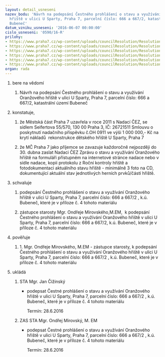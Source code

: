 ```yaml
---
layout: detail_usneseni
nazev_bodu: 'Návrh na podepsání Čestného prohlášení o stavu a využívání Oranžového
  hřiště v ulici U Sparty, Praha 7, parcelní číslo: 666 a 667/2, katastrální území
  Bubeneč'
datum_vzniku_usneseni: '2016-06-07 00:00:00'
cislo_usneseni: '0590/16-R'
prilohy:
- https://www.praha7.cz/wp-content/uploads/councilResolution/Resolutions/27828/export/Nadace_CEZ_zprava~70329.docx
- https://www.praha7.cz/wp-content/uploads/councilResolution/Resolutions/27828/export/1915oranzove__hriste~70328.doc
- https://www.praha7.cz/wp-content/uploads/councilResolution/Resolutions/27828/export/ZPRAVA_O_OIK_ZE_DNE_1822016~70327.pdf
- https://www.praha7.cz/wp-content/uploads/councilResolution/Resolutions/27828/export/Kopie_cestne_prohlaseni_2016~70326.xls
- https://www.praha7.cz/wp-content/uploads/councilResolution/Resolutions/27828/export/protokoloprevzetidilaHags~70325.pdf
- https://www.praha7.cz/wp-content/uploads/councilResolution/Resolutions/27828/export/export~298501.pdf
organ: rada
---
```

<ol class="urzList_view" id="urzList">
<li class="urzClass1" id=""><span name="1">bere na vědomí</span> 
<ol class="urzOlClass">
<li class="urzClass2" style="TEXT-ALIGN: left" id=""><span><p>Návrh na podepsání Čestného prohlášení o stavu a využívání Oranžového hřiště v ulici U Sparty, Praha 7, parcelní číslo: 666 a 667/2, katastrální území Bubeneč</p></span></li></ol></li>
<li class="urzClass1" id=""><span name="50">konstatuje,</span> 
<ol class="urzOlClass">
<li class="urzClass2" style="TEXT-ALIGN: left" id=""><span><p>že Městská část Praha 7 uzavřela v roce 2011 s Nadací ČEZ, se sídlem Seifertova 55/570, 130 00 Praha 3, IČ: 26721511 Smlouvu o poskytnutí nadačního příspěvku č.OH 0911 ve výši 1 000 000,- Kč na krytí nákladů&nbsp; rekonstrukce dětského hřiště U Sparty, Praha 7&nbsp;</p></span></li>
<li class="urzClass2" style="TEXT-ALIGN: left" id=""><span><p>že MČ Praha 7 jako příjemce se zavazuje každoročně nejpozději do 30. dubna zaslat Nadaci ČEZ Zprávu o stavu a využívání Oranžového hřiště na formuláři přístupném na internetové stránce nadace nebo v sídle nadace, kopii protokolu z Roční kontroly hřiště a fotodokumentaci aktuálního stavu hřiště - minimálně&nbsp;3 foto na CD, dokumentující aktuální stav jednotlivých herních prvků/částí hřiště.</p></span></li></ol></li>
<li class="urzClass1" id=""><span name="24">schvaluje</span> 
<ol class="urzOlClass">
<li class="urzClass2" style="TEXT-ALIGN: left" id=""><span><p>podepsání Čestného prohlášení o stavu a využívání Oranžového hřiště v ulici U Sparty, Praha 7, parcelní číslo: 666 a 667/2 , k.ú. Bubeneč, které je v příloze č. 4 tohoto materiálu</p></span></li>
<li class="urzClass2" style="TEXT-ALIGN: left" id=""><span><p>zástupce starosty Mgr. Ondřeje Mirovského,M.EM,&nbsp; k podepsání Čestného prohlášení o stavu a využívání Oranžového hřiště v ulici U Sparty, Praha 7, parcelní číslo: 666 a 667/2, k.ú. Bubeneč, které je v příloze č. 4 tohoto materiálu</p></span></li></ol></li>
<li class="urzClass1" id=""><span name="16">pověřuje</span> 
<ol class="urzOlClass">
<li class="urzClass2" style="TEXT-ALIGN: left" id=""><span><p>1. Mgr. Ondřeje Mirovského, M.EM - zástupce starosty, k podepsání Čestného prohlášení o stavu a využívání Oranžového hřiště v ulici U Sparty, Praha 7, parcelní číslo: 666 a 667/2 , k.ú. Bubeneč, které je v příloze č. 4 tohoto materiálu</p></span></li></ol></li><li class="urzClass1" id="urzUkoly"><span name="1">ukládá</span><ol class="urzOlClass"><li class="urzClass2"><span><p>STA Mgr. Jan Čižinský</p></span><ul class="urzUlClass"><li class="urzClass3"><span><p>podepsat Čestné prohlášení o stavu a využívání Oranžového hřiště v ulici U Sparty, Praha 7, parcelní číslo: 666 a 667/2 , k.ú. Bubeneč, které je v příloze č. 4 tohoto materiálu</p></span><span class="urzUkolTermin">  Termín:&nbsp;28.6.2016</span></li></ul></li><li class="urzClass2"><span><p>ZAS STA Mgr. Ondřej Mirovský, M. EM</p></span><ul class="urzUlClass"><li class="urzClass3"><span><p>podepsat Čestné prohlášení o stavu a využívání Oranžového hřiště v ulici U Sparty, Praha 7, parcelní číslo: 666 a 667/2 , k.ú. Bubeneč, které je v příloze č. 4 tohoto materiálu</p></span><span class="urzUkolTermin">  Termín:&nbsp;28.6.2016</span></li></ul></li></ol></li>
</ol>